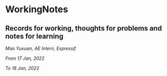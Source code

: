 # WorkingNotes
## Records for working, thoughts for problems and notes for learning

*Mao Yuxuan, AE Intern, Espressif*  

*From 17 Jan, 2022*  

*To 18 Jan, 2022*

